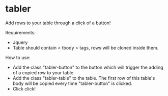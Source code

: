 # tabler
Add rows to your table through a click of a button!

Requirements:
<ul>
<li>Jquery</li>
<li>Table should contain < tbody > tags, rows will be cloned inside them. </li>
</ul>

How to use:
<ul>
<li>
    Add the class "tabler-button" to the button which will trigger the adding of a copied row to your table.
</li>
<li>
    Add the class "tabler-table" to the table. The first row of this table's body will be copied every time "tabler-button" is clicked.
</li>
<li>
    Click click!
    </li>
</ul>
